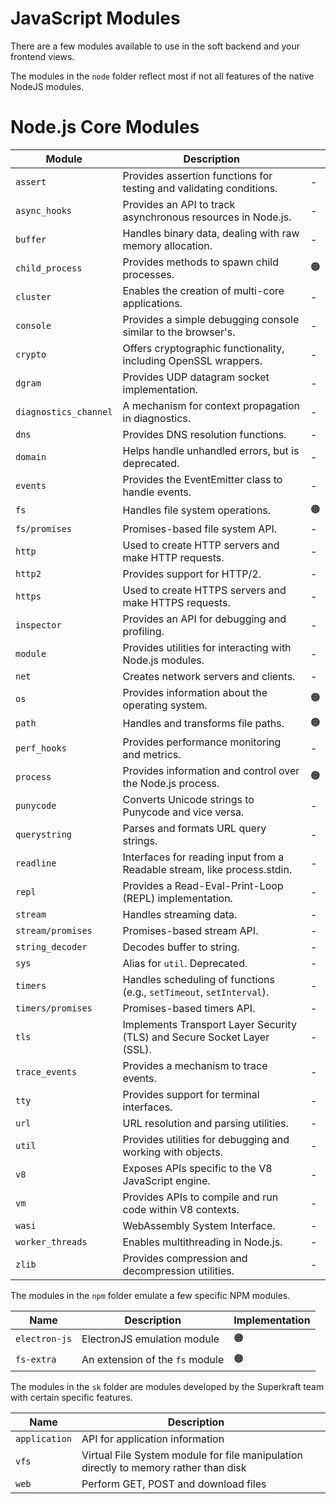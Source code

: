 ﻿# JavaScript Modules

There are a few modules available to use in the soft backend and your frontend views.

The modules in the `node` folder reflect most if not all features of the native NodeJS modules.

# Node.js Core Modules

| Module            | Description                                                                 |   |
|--------------------|-----------------------------------------------------------------------------|---|
| `assert`          | Provides assertion functions for testing and validating conditions.         | -  |
| `async_hooks`     | Provides an API to track asynchronous resources in Node.js.                | -  |
| `buffer`          | Handles binary data, dealing with raw memory allocation.                   | -  |
| `child_process`   | Provides methods to spawn child processes.                                  | 🟠  |
| `cluster`         | Enables the creation of multi-core applications.                           | -  |
| `console`         | Provides a simple debugging console similar to the browser's.              | -  |
| `crypto`          | Offers cryptographic functionality, including OpenSSL wrappers.            | -  |
| `dgram`           | Provides UDP datagram socket implementation.                               | -  |
| `diagnostics_channel` | A mechanism for context propagation in diagnostics.                   | -  |
| `dns`             | Provides DNS resolution functions.                                         | -  |
| `domain`          | Helps handle unhandled errors, but is deprecated.                          | -  |
| `events`          | Provides the EventEmitter class to handle events.                          | -  |
| `fs`              | Handles file system operations.                                            | 🟠  |
| `fs/promises`     | Promises-based file system API.                                             | -  |
| `http`            | Used to create HTTP servers and make HTTP requests.                        | -  |
| `http2`           | Provides support for HTTP/2.                                               | -  |
| `https`           | Used to create HTTPS servers and make HTTPS requests.                      | -  |
| `inspector`       | Provides an API for debugging and profiling.                               | -  |
| `module`          | Provides utilities for interacting with Node.js modules.                   | -  |
| `net`             | Creates network servers and clients.                                       | -  |
| `os`              | Provides information about the operating system.                           | 🟠  |
| `path`            | Handles and transforms file paths.                                         | 🟠  |
| `perf_hooks`      | Provides performance monitoring and metrics.                               | -  |
| `process`         | Provides information and control over the Node.js process.                | 🟠  |
| `punycode`        | Converts Unicode strings to Punycode and vice versa.                       | -  |
| `querystring`     | Parses and formats URL query strings.                                       | -  |
| `readline`        | Interfaces for reading input from a Readable stream, like process.stdin.   | -  |
| `repl`            | Provides a Read-Eval-Print-Loop (REPL) implementation.                     | -  |
| `stream`          | Handles streaming data.                                                    | -  |
| `stream/promises` | Promises-based stream API.                                                 | -  |
| `string_decoder`  | Decodes buffer to string.                                                  | -  |
| `sys`             | Alias for `util`. Deprecated.                                              | -  |
| `timers`          | Handles scheduling of functions (e.g., `setTimeout`, `setInterval`).       | -  |
| `timers/promises` | Promises-based timers API.                                                 | -  |
| `tls`             | Implements Transport Layer Security (TLS) and Secure Socket Layer (SSL).   | -  |
| `trace_events`    | Provides a mechanism to trace events.                                      | -  |
| `tty`             | Provides support for terminal interfaces.                                  | -  |
| `url`             | URL resolution and parsing utilities.                                      | -  |
| `util`            | Provides utilities for debugging and working with objects.                 | -  |
| `v8`              | Exposes APIs specific to the V8 JavaScript engine.                        | -  |
| `vm`              | Provides APIs to compile and run code within V8 contexts.                | -  |
| `wasi`            | WebAssembly System Interface.                                              | -  |
| `worker_threads`  | Enables multithreading in Node.js.                                         | -  |
| `zlib`            | Provides compression and decompression utilities.                         | -  |


The modules in the `npm` folder emulate a few specific NPM modules.

| Name       | Description       | Implementation       |
|----------------|----------------|----------------|
| `electron-js`   | ElectronJS emulation module   |  🟠    |
| `fs-extra`   | An extension of the `fs` module   | 🟠   |

The modules in the `sk` folder are modules developed by the Superkraft team with certain specific features.

| Name       | Description       |        |
|----------------|----------------|----------------|
| `application`   | API for application information   |
| `vfs`   | Virtual File System module for file manipulation directly to memory rather than disk   |
| `web`   | Perform GET, POST and download files   |
